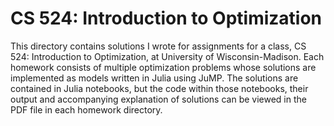 # CS 524: Introduction to Optimization
This directory contains solutions I wrote for assignments for a class, CS 524: Introduction to Optimization, 
at University of Wisconsin-Madison. Each homework consists of multiple optimization problems whose solutions
are implemented as models written in Julia using JuMP. The solutions are contained in Julia notebooks, but
the code within those notebooks, their output and accompanying explanation of solutions can be viewed
in the PDF file in each homework directory.
